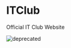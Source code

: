 # ITClub

Official IT Club Website


![deprecated](https://banner2.cleanpng.com/20180630/wko/kisspng-deprecation-application-programming-interface-meth-5b37c8d43e49a2.9150593315303825482551.jpg)
